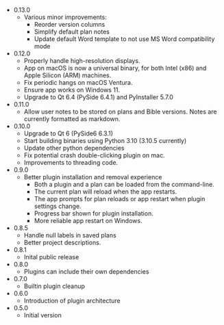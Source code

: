 - 0.13.0
  - Various minor improvements:
    - Reorder version columns
    - Simplify default plan notes
    - Update default Word template to not use MS Word compatibility mode
- 0.12.0
  - Properly handle high-resolution displays.
  - App on macOS is now a universal binary, for both Intel (x86) and Apple Silicon (ARM) machines.
  - Fix periodic hangs on macOS Ventura.
  - Ensure app works on Windows 11.
  - Upgrade to Qt 6.4 (PySide 6.4.1) and PyInstaller 5.7.0
- 0.11.0
  - Allow user notes to be stored on plans and Bible versions. Notes are currently formatted as markdown.
- 0.10.0
  - Upgrade to Qt 6 (PySide6 6.3.1)
  - Start building binaries using Python 3.10 (3.10.5 currently)
  - Update other python dependencies
  - Fix potential crash double-clicking plugin on mac.
  - Improvements to threading code.
- 0.9.0
  - Better plugin installation and removal experience
    - Both a plugin and a plan can be loaded from the command-line.
    - The current plan will reload when the app restarts.
    - The app prompts for plan reloads or app restart when plugin settings change.
    - Progress bar shown for plugin installation.
    - More reliable app restart on Windows.
- 0.8.5
  - Handle null labels in saved plans
  - Better project descriptions.
- 0.8.1
  - Inital public release
- 0.8.0
  - Plugins can include their own dependencies
- 0.7.0
  - Builtin plugin cleanup
- 0.6.0
  - Introduction of plugin architecture
- 0.5.0
  - Initial version
